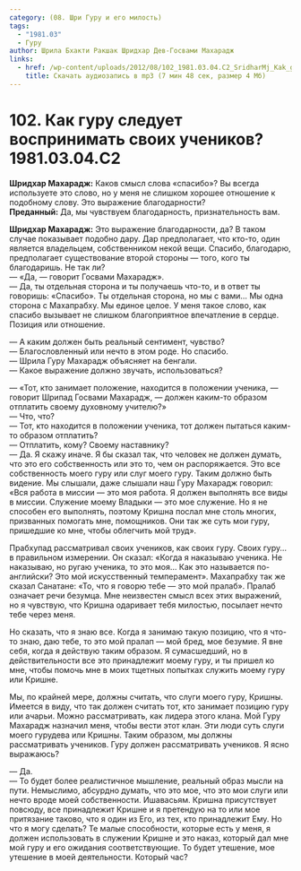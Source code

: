 ```yaml
---
category: (08. Шри Гуру и его милость)
tags:
  - "1981.03"
  - Гуру
author: Шрила Бхакти Ракшак Шридхар Дев-Госвами Махарадж
links:
  - href: /wp-content/uploads/2012/08/102_1981.03.04.C2_SridharMj_Kak_guru_sleduyet_vosprinimat_svoih_uchenikov.mp3
    title: Скачать аудиозапись в mp3 (7 мин 48 сек, размер 4 Мб)
---
```


# 102. Как гуру следует воспринимать своих учеников? 1981.03.04.C2

**Шридхар Махарадж:** Каков смысл слова «спасибо»? Вы всегда используете это слово, но у меня не слишком хорошее отношение к подобному слову. Это выражение благодарности?\
**Преданный:** Да, мы чувствуем благодарность, признательность вам.

**Шридхар Махарадж:** Это выражение благодарности, да? В таком случае показывает подобно дару. Дар предполагает, что кто-то, один является владельцем, собственником некой вещи. Спасибо, благодарю, предполагает существование второй стороны — того, кого ты благодаришь. Не так ли?\
— «Да, — говорит Госвами Махарадж».\
— Да, ты отдельная сторона и ты получаешь что-то, и в ответ ты говоришь: «Спасибо». Ты отдельная сторона, но мы с вами… Мы одна сторона с Махапрабху. Мы единое целое. У меня такое слово, как спасибо вызывает не слишком благоприятное впечатление в сердце. Позиция или отношение.

— А каким должен быть реальный сентимент, чувство?\
— Благословленный или нечто в этом роде. Но спасибо.\
— Шрила Гуру Махарадж объясняет на бенгали.\
— Какое выражение должно звучать, использоваться?

— «Тот, кто занимает положение, находится в положении ученика, — говорит Шрипад Госвами Махарадж, — должен каким-то образом отплатить своему духовному учителю?»\
— Что, что?\
— Тот, кто находится в положении ученика, тот должен пытаться каким-то образом отплатить?\
— Отплатить, кому? Своему наставнику?\
— Да. Я скажу иначе. Я бы сказал так, что человек не должен думать, что это его собственность или это то, чем он распоряжается. Это все собственность моего гуру или слуг моего гуру. Таким должно быть видение. Мы слышали, даже слышали наш Гуру Махарадж говорил: «Вся работа в миссии — это моя работа. Я должен выполнять все виды в миссии. Служение моему Владыки — это мое служение. Но я не способен его выполнять, поэтому Кришна послал мне столь многих, призванных помогать мне, помощников. Они так же суть мои гуру, пришедшие ко мне, чтобы облегчить мой труд».

Прабхупад рассматривал своих учеников, как своих гуру. Своих гуру… в правильном измерении. Он сказал: «Когда я наказываю ученика. Не наказываю, но ругаю ученика, то это моя… Как это называется по-английски? Это мой искусственный темперамент». Махапрабху так же сказал Санатане: «То, что я говорю тебе — это мой пралаб». Пралаб означает речи безумца. Мне неизвестен смысл всех этих выражений, но я чувствую, что Кришна одаривает тебя милостью, посылает нечто тебе через меня.

Но сказать, что я знаю все. Когда я занимаю такую позицию, что я что-то знаю, даю тебе, то это мой пралап — мой бред, мое безумие. Я вне себя, когда я действую таким образом. Я сумасшедший, но в действительности все это принадлежит моему гуру, и ты пришел ко мне, чтобы помочь мне в моих тщетных попытках служить моему гуру или Кришне.

Мы, по крайней мере, должны считать, что слуги моего гуру, Кришны. Имеется в виду, что так должен считать тот, кто занимает позицию гуру или ачарьи. Можно рассматривать, как лидера этого клана. Мой Гуру Махарадж назначил меня, чтобы вести этот клан. Эти люди суть слуги моего гурудева или Кришны. Таким образом, мы должны рассматривать учеников. Гуру должен рассматривать учеников. Я ясно выражаюсь?

— Да.\
— То будет более реалистичное мышление, реальный образ мысли на пути. Немыслимо, абсурдно думать, что это мое, что это мои слуги или нечто вроде моей собственности. Ишавасьям. Кришна присутствует повсюду, все принадлежит Кришне и я претендую на то или мое притязание таково, что я один из Его, из тех, кто принадлежит Ему. Но что я могу сделать? Те малые способности, которые есть у меня, я должен использовать в служении Кришне и это наказ, который дал мне мой гуру и его ожидания соответствующие. То будет утешение, мое утешение в моей деятельности. Который час?

